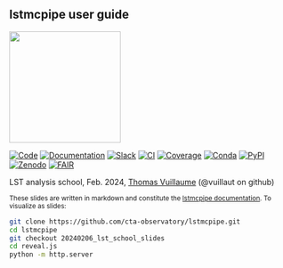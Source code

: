 ## lstmcpipe user guide

<img src="https://www.cta-observatory.org/wp-content/themes/ctao/assets/img/logo.png" width="200">

[![Code](https://img.shields.io/badge/lstmcpipe-code-green)](https://github.com/cta-observatory/lstmcpipe/)
[![Documentation](https://img.shields.io/badge/lstmcpipe-documentation-orange)](https://cta-observatory.github.io/lstmcpipe/)
[![Slack](https://img.shields.io/badge/CTA_North_slack-lstmcpipe_prods_channel-darkgreen?logo=slack)](https://cta-north.slack.com/archives/C035H3C2HAS)
[![CI](https://github.com/cta-observatory/lstmcpipe/workflows/CI/badge.svg?branch=master)](https://github.com/cta-observatory/lstmcpipe/actions?query=workflow%3ACI)
[![Coverage](https://codecov.io/gh/cta-observatory/lstmcpipe/branch/master/graph/badge.svg)](https://codecov.io/gh/cta-observatory/lstmcpipe)
[![Conda](https://img.shields.io/conda/v/conda-forge/lstmcpipe)](https://anaconda.org/conda-forge/lstmcpipe)
[![PyPI](https://badge.fury.io/py/lstmcpipe.svg)](https://badge.fury.io/py/lstmcpipe)
[![Zenodo](https://zenodo.org/badge/DOI/10.5281/zenodo.6460727.svg)](https://doi.org/10.5281/zenodo.6460727)
[![FAIR](https://img.shields.io/badge/fair--software.eu-%E2%97%8F%20%20%E2%97%8F%20%20%E2%97%8F%20%20%E2%97%8F%20%20%E2%97%8B-yellow)](https://fair-software.eu)


LST analysis school, Feb. 2024, [Thomas Vuillaume](mailto:thomas.vuillaume@lapp.in2p3.fr) (@vuillaut on github)

<small>These slides are written in markdown and constitute the [lstmcpipe documentation](https://cta-observatory.github.io/lstmcpipe/).
To visualize as slides:
</small>
```bash
git clone https://github.com/cta-observatory/lstmcpipe.git
cd lstmcpipe
git checkout 20240206_lst_school_slides
cd reveal.js
python -m http.server
```


<!-- new slide -->